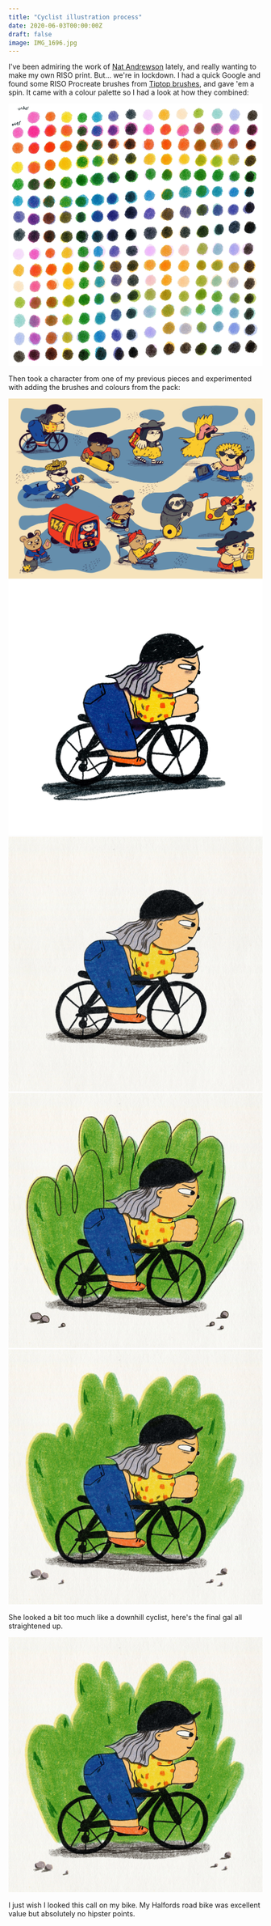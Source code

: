 ```yaml
---
title: "Cyclist illustration process"
date: 2020-06-03T00:00:00Z
draft: false
image: IMG_1696.jpg
---
```


I've been admiring the work of [Nat Andrewson](https://natalie-andrewson.com/filter/Risograph) lately, and really wanting to make my own RISO print. But... we're in lockdown. I had a quick Google and found some RISO Procreate brushes from [Tiptop brushes](https://tiptopbrushes.com/products/riso), and gave 'em a spin. It came with a colour palette so I had a look at how they combined:

![RISO colour combinations](IMG_1687.jpg)

Then took a character from one of my previous pieces and experimented with adding the brushes and colours from the pack:

![Travel illustration](IMG_1501.jpg)
![RISO cyclist version 1](IMG_1690.jpg)
![RISO cyclist version 2](IMG_1691.jpg)
![RISO cyclist version 3](IMG_1692.jpg)
![RISO cyclist version 4](IMG_1693.jpg)

She looked a bit too much like a downhill cyclist, here's the final gal all straightened up.

![RISO cyclist version 5](IMG_1696.jpg)

I just wish I looked this call on my bike. My Halfords road bike was excellent value but absolutely no hipster points.
